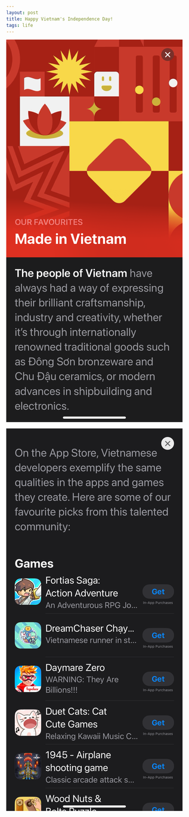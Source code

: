 ```yaml
---
layout: post
title: Happy Vietnam's Independence Day!
tags: life
---
```


![](/assets/vn1.png)

![](/assets/vn2.png)